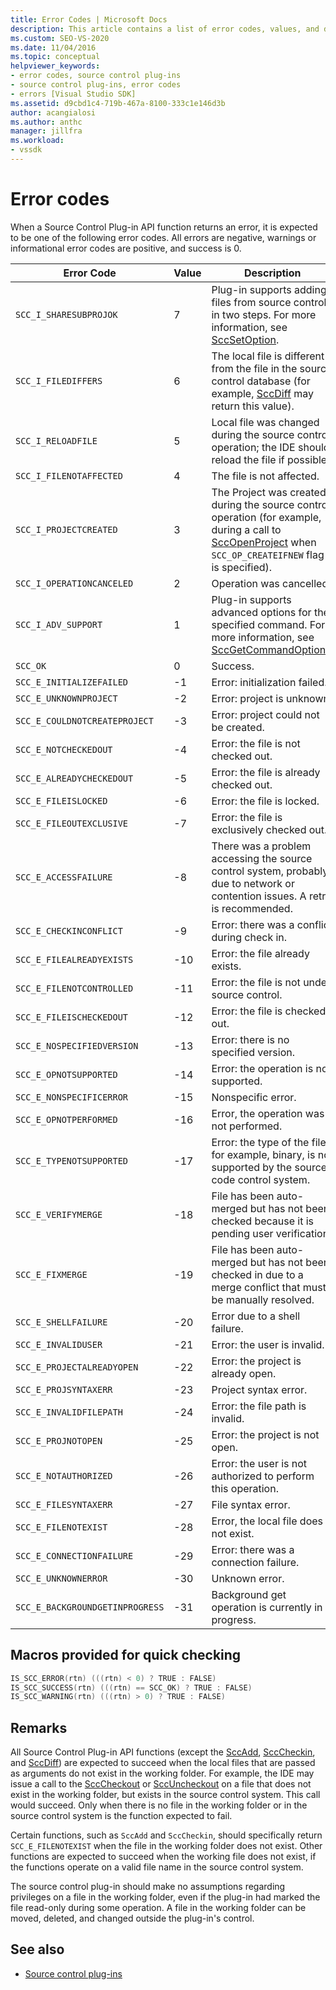 ```yaml
---
title: Error Codes | Microsoft Docs
description: This article contains a list of error codes, values, and descriptions for Source Control Plug-in API functions.
ms.custom: SEO-VS-2020
ms.date: 11/04/2016
ms.topic: conceptual
helpviewer_keywords:
- error codes, source control plug-ins
- source control plug-ins, error codes
- errors [Visual Studio SDK]
ms.assetid: d9cbd1c4-719b-467a-8100-333c1e146d3b
author: acangialosi
ms.author: anthc
manager: jillfra
ms.workload:
- vssdk
---
```

# Error codes
When a Source Control Plug-in API function returns an error, it is expected to be one of the following error codes. All errors are negative, warnings or informational error codes are positive, and success is 0.

|Error Code|Value|Description|
|----------------|-----------|-----------------|
|`SCC_I_SHARESUBPROJOK`|7|Plug-in supports adding files from source control in two steps. For more information, see [SccSetOption](../extensibility/sccsetoption-function.md).|
|`SCC_I_FILEDIFFERS`|6|The local file is different from the file in the source control database (for example, [SccDiff](../extensibility/sccdiff-function.md) may return this value).|
|`SCC_I_RELOADFILE`|5|Local file was changed during the source control operation; the IDE should reload the file if possible.|
|`SCC_I_FILENOTAFFECTED`|4|The file is not affected.|
|`SCC_I_PROJECTCREATED`|3|The Project was created during the source control operation (for example, during a call to [SccOpenProject](../extensibility/sccopenproject-function.md) when `SCC_OP_CREATEIFNEW` flag is specified).|
|`SCC_I_OPERATIONCANCELED`|2|Operation was cancelled.|
|`SCC_I_ADV_SUPPORT`|1|Plug-in supports advanced options for the specified command. For more information, see [SccGetCommandOptions](../extensibility/sccgetcommandoptions-function.md).|
|`SCC_OK`|0|Success.|
|`SCC_E_INITIALIZEFAILED`|-1|Error: initialization failed.|
|`SCC_E_UNKNOWNPROJECT`|-2|Error: project is unknown.|
|`SCC_E_COULDNOTCREATEPROJECT`|-3|Error: project could not be created.|
|`SCC_E_NOTCHECKEDOUT`|-4|Error: the file is not checked out.|
|`SCC_E_ALREADYCHECKEDOUT`|-5|Error: the file is already checked out.|
|`SCC_E_FILEISLOCKED`|-6|Error: the file is locked.|
|`SCC_E_FILEOUTEXCLUSIVE`|-7|Error: the file is exclusively checked out.|
|`SCC_E_ACCESSFAILURE`|-8|There was a problem accessing the source control system, probably due to network or contention issues. A retry is recommended.|
|`SCC_E_CHECKINCONFLICT`|-9|Error: there was a conflict during check in.|
|`SCC_E_FILEALREADYEXISTS`|-10|Error: the file already exists.|
|`SCC_E_FILENOTCONTROLLED`|-11|Error: the file is not under source control.|
|`SCC_E_FILEISCHECKEDOUT`|-12|Error: the file is checked out.|
|`SCC_E_NOSPECIFIEDVERSION`|-13|Error: there is no specified version.|
|`SCC_E_OPNOTSUPPORTED`|-14|Error: the operation is not supported.|
|`SCC_E_NONSPECIFICERROR`|-15|Nonspecific error.|
|`SCC_E_OPNOTPERFORMED`|-16|Error, the operation was not performed.|
|`SCC_E_TYPENOTSUPPORTED`|-17|Error: the type of the file, for example, binary, is not supported by the source code control system.|
|`SCC_E_VERIFYMERGE`|-18|File has been auto-merged but has not been checked because it is pending user verification.|
|`SCC_E_FIXMERGE`|-19|File has been auto-merged but has not been checked in due to a merge conflict that must be manually resolved.|
|`SCC_E_SHELLFAILURE`|-20|Error due to a shell failure.|
|`SCC_E_INVALIDUSER`|-21|Error: the user is invalid.|
|`SCC_E_PROJECTALREADYOPEN`|-22|Error: the project is already open.|
|`SCC_E_PROJSYNTAXERR`|-23|Project syntax error.|
|`SCC_E_INVALIDFILEPATH`|-24|Error: the file path is invalid.|
|`SCC_E_PROJNOTOPEN`|-25|Error: the project is not open.|
|`SCC_E_NOTAUTHORIZED`|-26|Error: the user is not authorized to perform this operation.|
|`SCC_E_FILESYNTAXERR`|-27|File syntax error.|
|`SCC_E_FILENOTEXIST`|-28|Error, the local file does not exist.|
|`SCC_E_CONNECTIONFAILURE`|-29|Error: there was a connection failure.|
|`SCC_E_UNKNOWNERROR`|-30|Unknown error.|
|`SCC_E_BACKGROUNDGETINPROGRESS`|-31|Background get operation is currently in progress.|

## Macros provided for quick checking

```cpp
IS_SCC_ERROR(rtn) (((rtn) < 0) ? TRUE : FALSE)
IS_SCC_SUCCESS(rtn) (((rtn) == SCC_OK) ? TRUE : FALSE)
IS_SCC_WARNING(rtn) (((rtn) > 0) ? TRUE : FALSE)
```

## Remarks
 All Source Control Plug-in API functions (except the [SccAdd](../extensibility/sccadd-function.md), [SccCheckin](../extensibility/scccheckin-function.md), and [SccDiff](../extensibility/sccdiff-function.md)) are expected to succeed when the local files that are passed as arguments do not exist in the working folder. For example, the IDE may issue a call to the [SccCheckout](../extensibility/scccheckout-function.md) or [SccUncheckout](../extensibility/sccuncheckout-function.md) on a file that does not exist in the working folder, but exists in the source control system. This call would succeed. Only when there is no file in the working folder or in the source control system is the function expected to fail.

 Certain functions, such as `SccAdd` and `SccCheckin`, should specifically return `SCC_E_FILENOTEXIST` when the file in the working folder does not exist. Other functions are expected to succeed when the working file does not exist, if the functions operate on a valid file name in the source control system.

 The source control plug-in should make no assumptions regarding privileges on a file in the working folder, even if the plug-in had marked the file read-only during some operation. A file in the working folder can be moved, deleted, and changed outside the plug-in's control.

## See also
- [Source control plug-ins](../extensibility/source-control-plug-ins.md)
